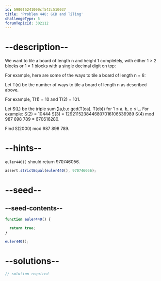 ```yaml
---
id: 5900f5241000cf542c510037
title: 'Problem 440: GCD and Tiling'
challengeType: 5
forumTopicId: 302112
---
```


# --description--

We want to tile a board of length n and height 1 completely, with either 1 × 2 blocks or 1 × 1 blocks with a single decimal digit on top:

For example, here are some of the ways to tile a board of length n = 8:

Let T(n) be the number of ways to tile a board of length n as described above.

For example, T(1) = 10 and T(2) = 101.

Let S(L) be the triple sum ∑a,b,c gcd(T(ca), T(cb)) for 1 ≤ a, b, c ≤ L. For example: S(2) = 10444 S(3) = 1292115238446807016106539989 S(4) mod 987 898 789 = 670616280.

Find S(2000) mod 987 898 789.

# --hints--

`euler440()` should return 970746056.

```js
assert.strictEqual(euler440(), 970746056);
```

# --seed--

## --seed-contents--

```js
function euler440() {

  return true;
}

euler440();
```

# --solutions--

```js
// solution required
```

